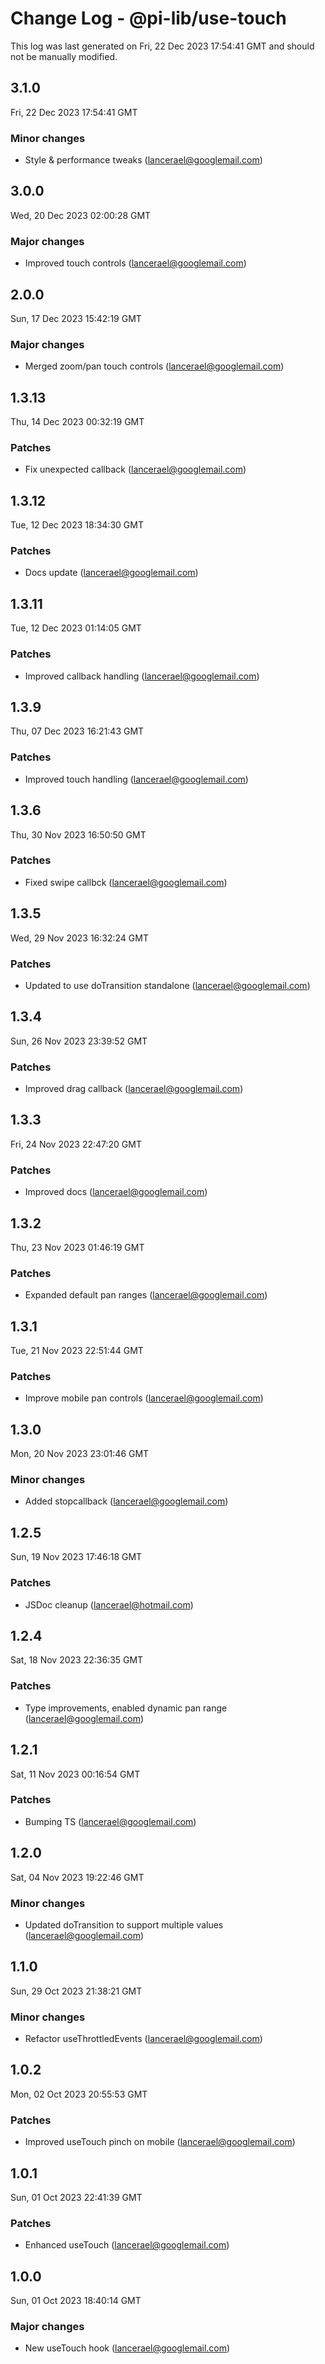 # Change Log - @pi-lib/use-touch

This log was last generated on Fri, 22 Dec 2023 17:54:41 GMT and should not be manually modified.

<!-- Start content -->

## 3.1.0

Fri, 22 Dec 2023 17:54:41 GMT

### Minor changes

- Style & performance tweaks (lancerael@googlemail.com)

## 3.0.0

Wed, 20 Dec 2023 02:00:28 GMT

### Major changes

- Improved touch controls (lancerael@googlemail.com)

## 2.0.0

Sun, 17 Dec 2023 15:42:19 GMT

### Major changes

- Merged zoom/pan touch controls (lancerael@googlemail.com)

## 1.3.13

Thu, 14 Dec 2023 00:32:19 GMT

### Patches

- Fix unexpected callback (lancerael@googlemail.com)

## 1.3.12

Tue, 12 Dec 2023 18:34:30 GMT

### Patches

- Docs update (lancerael@googlemail.com)

## 1.3.11

Tue, 12 Dec 2023 01:14:05 GMT

### Patches

- Improved callback handling (lancerael@googlemail.com)

## 1.3.9

Thu, 07 Dec 2023 16:21:43 GMT

### Patches

- Improved touch handling (lancerael@googlemail.com)

## 1.3.6

Thu, 30 Nov 2023 16:50:50 GMT

### Patches

- Fixed swipe callbck (lancerael@googlemail.com)

## 1.3.5

Wed, 29 Nov 2023 16:32:24 GMT

### Patches

- Updated to use doTransition standalone (lancerael@googlemail.com)

## 1.3.4

Sun, 26 Nov 2023 23:39:52 GMT

### Patches

- Improved drag callback (lancerael@googlemail.com)

## 1.3.3

Fri, 24 Nov 2023 22:47:20 GMT

### Patches

- Improved docs (lancerael@googlemail.com)

## 1.3.2

Thu, 23 Nov 2023 01:46:19 GMT

### Patches

- Expanded default pan ranges (lancerael@googlemail.com)

## 1.3.1

Tue, 21 Nov 2023 22:51:44 GMT

### Patches

- Improve mobile pan controls (lancerael@googlemail.com)

## 1.3.0

Mon, 20 Nov 2023 23:01:46 GMT

### Minor changes

- Added stopcallback (lancerael@googlemail.com)

## 1.2.5

Sun, 19 Nov 2023 17:46:18 GMT

### Patches

- JSDoc cleanup (lancerael@hotmail.com)

## 1.2.4

Sat, 18 Nov 2023 22:36:35 GMT

### Patches

- Type improvements, enabled dynamic pan range (lancerael@googlemail.com)

## 1.2.1

Sat, 11 Nov 2023 00:16:54 GMT

### Patches

- Bumping TS (lancerael@googlemail.com)

## 1.2.0

Sat, 04 Nov 2023 19:22:46 GMT

### Minor changes

- Updated doTransition to support multiple values (lancerael@googlemail.com)

## 1.1.0

Sun, 29 Oct 2023 21:38:21 GMT

### Minor changes

- Refactor useThrottledEvents (lancerael@googlemail.com)

## 1.0.2

Mon, 02 Oct 2023 20:55:53 GMT

### Patches

- Improved useTouch pinch on mobile (lancerael@googlemail.com)

## 1.0.1

Sun, 01 Oct 2023 22:41:39 GMT

### Patches

- Enhanced useTouch (lancerael@googlemail.com)

## 1.0.0

Sun, 01 Oct 2023 18:40:14 GMT

### Major changes

- New useTouch hook (lancerael@googlemail.com)
